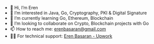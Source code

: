 - 👋 Hi, I’m Eren
- 👀 I’m interested in Java, Go, Cryptography, PKI & Digital Signature
- 🌱 I’m currently learning Go, Ethereum, Blockchain
- 💞️ I’m looking to collaborate on Crypto, Blockchain projects with Go
- 📫 How to reach me: erenbasaran@gmail.com
- 👨‍💻 For technical support: <a href='https://www.upwork.com/freelancers/~01d231b363a8729488'>Eren Basaran - Upwork</a>
